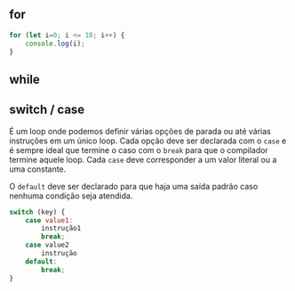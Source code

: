 ## for

```js
for (let i=0; i <= 10; i++) {
	console.log(i);
}
```


## while

## switch / case

É um loop onde podemos definir várias opções de parada ou até várias instruções em um único loop. Cada opção deve ser declarada com o `case` e é  sempre ideal que termine o caso com o `break` para que o compilador termine aquele loop. Cada `case` deve corresponder a um valor literal ou a uma constante.

O `default` deve ser declarado para que haja uma saída padrão caso nenhuma condição seja atendida.

```js
switch (key) {
    case value1:
		instrução1
		break;
	case value2
		instrução
	default:
        break;
}
```

